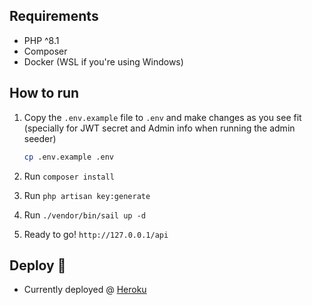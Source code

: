 ## Requirements

- PHP ^8.1
- Composer
- Docker (WSL if you're using Windows)

## How to run

1. Copy the `.env.example` file to `.env` and make changes as you see fit (specially for JWT secret and Admin info when
   running the admin seeder)

    ```bash
    cp .env.example .env
    ```
2. Run `composer install`
3. Run `php artisan key:generate`
4. Run `./vendor/bin/sail up -d`
5. Ready to go! `http://127.0.0.1/api`

## Deploy 🚀
- Currently deployed @ [Heroku](https://simple-blog-api-laravel.herokuapp.com/) 
